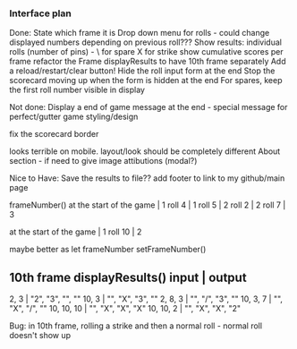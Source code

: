 ### Interface plan
Done:
State which frame it is
Drop down menu for rolls - could change displayed numbers depending on previous roll???
Show results: individual rolls (number of pins) - \ for spare X for strike
show cumulative scores per frame
refactor the Frame displayResults to have 10th frame separately
Add a reload/restart/clear button!
Hide the roll input form at the end
Stop the scorecard moving up when the form is hidden at the end
For spares, keep the first roll number visible in display



Not done:
Display a end of game message at the end - special message for perfect/gutter game
styling/design

fix the scorecard border

looks terrible on mobile. layout/look should be completely different
About section - if need to give image attibutions (modal?)


Nice to Have:
Save the results to file??
add footer to link to my github/main page



frameNumber()
at the start of the game | 1
roll 4 | 1
roll 5 | 2
roll 2 | 2
roll 7 | 3

at the start of the game | 1
roll 10 | 2

maybe better as
let frameNumber
setFrameNumber()


10th frame displayResults()
input | output
--------
2, 3 | "2", "3", "", ""
10, 3 | "", "X", "3", ""
2, 8, 3 | "", "/", "3", ""
10, 3, 7 | "", "X", "/", ""
10, 10, 10 | "", "X", "X", "X"
10, 10, 2 | "", "X", "X", "2"



Bug: in 10th frame, rolling a strike and then a normal roll  - normal roll doesn't show up
